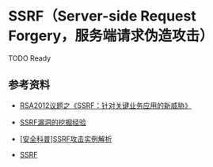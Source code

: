 # SSRF（Server-side Request Forgery，服务端请求伪造攻击）

TODO Ready

## 参考资料

* [RSA2012议题之《SSRF：针对关键业务应用的新威胁》](http://www.freebuf.com/articles/web/5563.html)

* [SSRF漏洞的挖掘经验](http://bobao.360.cn/learning/detail/240.html)

* [[安全科普]SSRF攻击实例解析](http://www.freebuf.com/articles/web/20407.html)

* [SSRF](http://www.jianshu.com/p/ad7b8079e0d5)